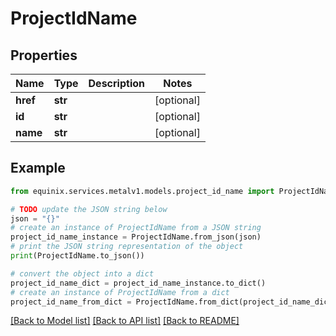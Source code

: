 # ProjectIdName


## Properties

Name | Type | Description | Notes
------------ | ------------- | ------------- | -------------
**href** | **str** |  | [optional] 
**id** | **str** |  | [optional] 
**name** | **str** |  | [optional] 

## Example

```python
from equinix.services.metalv1.models.project_id_name import ProjectIdName

# TODO update the JSON string below
json = "{}"
# create an instance of ProjectIdName from a JSON string
project_id_name_instance = ProjectIdName.from_json(json)
# print the JSON string representation of the object
print(ProjectIdName.to_json())

# convert the object into a dict
project_id_name_dict = project_id_name_instance.to_dict()
# create an instance of ProjectIdName from a dict
project_id_name_from_dict = ProjectIdName.from_dict(project_id_name_dict)
```
[[Back to Model list]](../README.md#documentation-for-models) [[Back to API list]](../README.md#documentation-for-api-endpoints) [[Back to README]](../README.md)


